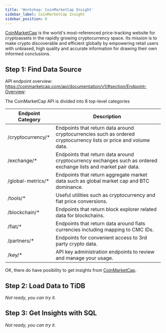 ```yaml
---
title: 'Workshop: CoinMarketCap Insight'
sidebar_label: CoinMarketCap Insight
sidebar_position: 6
---
```


[CoinMarketCap](https://coinmarketcap.com/) is the world's most-referenced price-tracking website for cryptoassets in the rapidly growing cryptocurrency space. Its mission is to make crypto discoverable and efficient globally by empowering retail users with unbiased, high quality and accurate information for drawing their own informed conclusions.

## Step 1: Find Data Source

API endpoint overview: https://coinmarketcap.com/api/documentation/v1/#section/Endpoint-Overview:

The CoinMarketCap API is divided into 8 top-level categories

| Endpoint Category	| Description |
| ---- | ---- |
| /cryptocurrency/\* | Endpoints that return data around cryptocurrencies such as ordered cryptocurrency lists or price and volume data. |
| /exchange/\* | Endpoints that return data around cryptocurrency exchanges such as ordered exchange lists and market pair data. |
| /global-metrics/\* | Endpoints that return aggregate market data such as global market cap and BTC dominance. |
| /tools/\* | Useful utilities such as cryptocurrency and fiat price conversions. |
| /blockchain/\* | Endpoints that return block explorer related data for blockchains. |
| /fiat/\* | Endpoints that return data around fiats currencies including mapping to CMC IDs. |
| /partners/\* | Endpoints for convenient access to 3rd party crypto data. |
| /key/\* | API key administration endpoints to review and manage your usage. |


OK, there do have posibility to get insights from [CoinMarketCap](https://coinmarketcap.com/).


## Step 2: Load Data to TiDB

_Not ready,  you can try it._

## Step 3: Get Insights with SQL

_Not ready,  you can try it._
